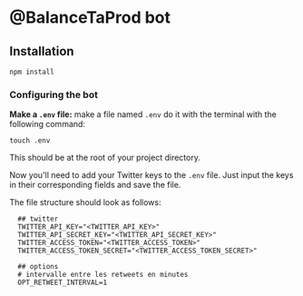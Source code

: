 # @BalanceTaProd bot

## Installation
```shell
npm install
```

### Configuring the bot
**Make a `.env` file:** make a file named `.env` do it with the terminal with the following command:

```shell
touch .env
```
This should be at the root of your project directory.

Now you'll need to add your Twitter keys to the `.env` file. Just input the keys in their corresponding fields and save the file.

The file structure should look as follows:
```
  ## twitter
  TWITTER_API_KEY="<TWITTER_API_KEY>"
  TWITTER_API_SECRET_KEY="<TWITTER_API_SECRET_KEY>"
  TWITTER_ACCESS_TOKEN="<TWITTER_ACCESS_TOKEN>"
  TWITTER_ACCESS_TOKEN_SECRET="<TWITTER_ACCESS_TOKEN_SECRET>"

  ## options
  # intervalle entre les retweets en minutes
  OPT_RETWEET_INTERVAL=1
```

